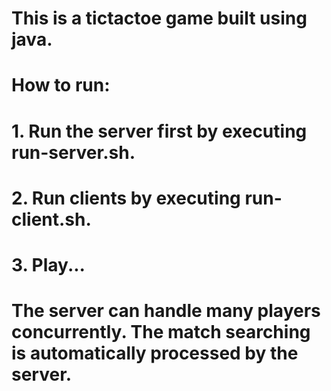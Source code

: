 # This is a tictactoe game built using java.

# How to run:
# 1. Run the server first by executing run-server.sh.
# 2. Run clients by executing run-client.sh.
# 3. Play...

# The server can handle many players concurrently. The match searching is automatically processed by the server.
